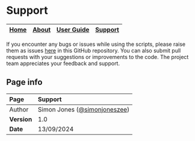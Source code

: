 # Support

| [Home](README.md) | [About](about.md) | [User Guide](user.md) | [Support](support.md) | 
| --- | --- | --- | --- |

If you encounter any bugs or issues while using the scripts, please raise them as issues [here](https://github.com/SimonJonesZEE/MicrosoftTeamsPhone-SoftwareUpdater/issues) in this GitHub repository. You can also submit pull requests with your suggestions or improvements to the code. The project team appreciates your feedback and support. 

## Page info

| Page | Support |
| :--- | :--- |
| Author | Simon Jones ([@simonjoneszee](https://github.com/simonjoneszee)) |
| **Version** | 1.0 |
| **Date** | 13/09/2024 |
